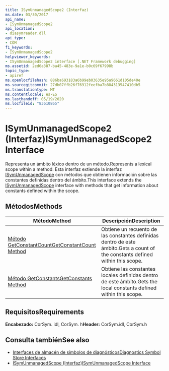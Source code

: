 ```yaml
---
title: ISymUnmanagedScope2 (Interfaz)
ms.date: 03/30/2017
api_name:
- ISymUnmanagedScope2
api_location:
- diasymreader.dll
api_type:
- COM
f1_keywords:
- ISymUnmanagedScope2
helpviewer_keywords:
- ISymUnmanagedScope2 interface [.NET Framework debugging]
ms.assetid: 2ed6a387-ba45-483e-9a1e-b0c69f67998b
topic_type:
- apiref
ms.openlocfilehash: 886ba693183a6b99eb03635e95a9661d105de40e
ms.sourcegitcommit: 27db07ffb26f76912feefba7b884313547410db5
ms.translationtype: MT
ms.contentlocale: es-ES
ms.lasthandoff: 05/19/2020
ms.locfileid: "83610865"
---
```

# <a name="isymunmanagedscope2-interface"></a><span data-ttu-id="0b1ee-102">ISymUnmanagedScope2 (Interfaz)</span><span class="sxs-lookup"><span data-stu-id="0b1ee-102">ISymUnmanagedScope2 Interface</span></span>
<span data-ttu-id="0b1ee-103">Representa un ámbito léxico dentro de un método.</span><span class="sxs-lookup"><span data-stu-id="0b1ee-103">Represents a lexical scope within a method.</span></span> <span data-ttu-id="0b1ee-104">Esta interfaz extiende la interfaz [ISymUnmanagedScope](isymunmanagedscope-interface.md) con métodos que obtienen información sobre las constantes definidas dentro del ámbito.</span><span class="sxs-lookup"><span data-stu-id="0b1ee-104">This interface extends the [ISymUnmanagedScope](isymunmanagedscope-interface.md) interface with methods that get information about constants defined within the scope.</span></span>  
  
## <a name="methods"></a><span data-ttu-id="0b1ee-105">Métodos</span><span class="sxs-lookup"><span data-stu-id="0b1ee-105">Methods</span></span>  
  
|<span data-ttu-id="0b1ee-106">Método</span><span class="sxs-lookup"><span data-stu-id="0b1ee-106">Method</span></span>|<span data-ttu-id="0b1ee-107">Descripción</span><span class="sxs-lookup"><span data-stu-id="0b1ee-107">Description</span></span>|  
|------------|-----------------|  
|[<span data-ttu-id="0b1ee-108">Método GetConstantCount</span><span class="sxs-lookup"><span data-stu-id="0b1ee-108">GetConstantCount Method</span></span>](isymunmanagedscope2-getconstantcount-method.md)|<span data-ttu-id="0b1ee-109">Obtiene un recuento de las constantes definidas dentro de este ámbito.</span><span class="sxs-lookup"><span data-stu-id="0b1ee-109">Gets a count of the constants defined within this scope.</span></span>|  
|[<span data-ttu-id="0b1ee-110">Método GetConstants</span><span class="sxs-lookup"><span data-stu-id="0b1ee-110">GetConstants Method</span></span>](isymunmanagedscope2-getconstants-method.md)|<span data-ttu-id="0b1ee-111">Obtiene las constantes locales definidas dentro de este ámbito.</span><span class="sxs-lookup"><span data-stu-id="0b1ee-111">Gets the local constants defined within this scope.</span></span>|  
  
## <a name="requirements"></a><span data-ttu-id="0b1ee-112">Requisitos</span><span class="sxs-lookup"><span data-stu-id="0b1ee-112">Requirements</span></span>  
 <span data-ttu-id="0b1ee-113">**Encabezado:** CorSym. idl, CorSym. h</span><span class="sxs-lookup"><span data-stu-id="0b1ee-113">**Header:** CorSym.idl, CorSym.h</span></span>  
  
## <a name="see-also"></a><span data-ttu-id="0b1ee-114">Consulta también</span><span class="sxs-lookup"><span data-stu-id="0b1ee-114">See also</span></span>

- [<span data-ttu-id="0b1ee-115">Interfaces de almacén de símbolos de diagnósticos</span><span class="sxs-lookup"><span data-stu-id="0b1ee-115">Diagnostics Symbol Store Interfaces</span></span>](diagnostics-symbol-store-interfaces.md)
- [<span data-ttu-id="0b1ee-116">ISymUnmanagedScope (Interfaz)</span><span class="sxs-lookup"><span data-stu-id="0b1ee-116">ISymUnmanagedScope Interface</span></span>](isymunmanagedscope-interface.md)
